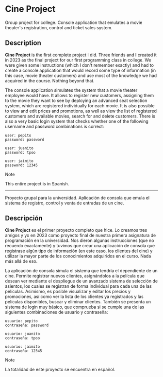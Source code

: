 # Cine Project

<!-- Insignias que ya tendré que ver después si meto o no -->
<!-- [![build](https://github.com/aseprite/aseprite/actions/workflows/build.yml/badge.svg)](https://github.com/aseprite/aseprite/actions/workflows/build.yml)
[![Translation Status](https://hosted.weblate.org/widget/aseprite/aseprite/svg-badge.svg)](https://hosted.weblate.org/engage/aseprite/)
[![Discourse Community](https://img.shields.io/badge/discourse-community-brightgreen.svg?style=flat)](https://community.aseprite.org/)
[![Discord Server](https://discordapp.com/api/guilds/324979738533822464/embed.png)](https://discord.gg/Yb2CeX8) -->

Group project for college. Console application that emulates a movie theater's registration, control and ticket sales system.

## Description

**Cine Project** is the first complete project I did. Three friends and I created it in 2023 as the final project for our first programming class in college. We were given some instructions (which I don't remember exactly) and had to create a console application that would record some type of information (in this case, movie theater customers) and use most of the knowledge we had acquired in the course. Nothing beyond that.

The console application simulates the system that a movie theater employee would have. It allows to register new customers, assigning them to the movie they want to see by deploying an advanced seat selection system, which are registered individually for each movie. It is also possible to view and edit prices and promotions, as well as view the list of registered customers and available movies, search for and delete customers. There is also a very basic login system that checks whether one of the following username and password combinations is correct:

```
user: pepito
password: password
```

```
user: juanito
password: tpoo
```

```
user: jaimito
password: 12345
```

> [!NOTE]
> This entire project is in Spanish.

---

Proyecto grupal para la universidad. Aplicación de consola que emula el sistema de registro, control y venta de entradas de un cine.

## Descripción

**Cine Project** es el primer proyecto completo que hice. Lo creamos tres amigos y yo en 2023 como proyecto final de nuestra primera asignatura de programación en la universidad. Nos dieron algunas instrucciones (que no recuerdo exactamente) y tuvimos que crear una aplicación de consola que registrase algún tipo de información (en este caso, los clientes del cine) y utilizar la mayor parte de los conocimientos adquiridos en el curso. Nada más allá de eso.

La aplicación de consola simula el sistema que tendría el dependiente de un cine. Permite registrar nuevos clientes, asignándolos a la película que desean ver mediante el despliegue de un avanzado sistema de selección de asientos, los cuales se registran de forma individual para cada una de las películas. Asimismo, es posible visualizar y editar los precios y promociones, así como ver la lista de los clientes ya registrados y las películas disponibles, buscar y eliminar clientes. También se presenta un sistema de login muy básico, que comprueba si se cumple una de las siguientes combinaciones de usuario y contraseña: 

```
usuario: pepito
contraseña: password
```

```
usuario: juanito
contraseña: tpoo
```

```
usuario: jaimito
contraseña: 12345
```

> [!NOTE]
> La totalidad de este proyecto se encuentra en español.
